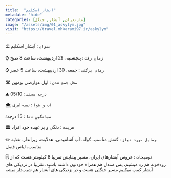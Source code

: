 ```yaml
---
title:  "آبشار اسکلیم"
metadate: "hide"
categories: [مازندران, آبشار, جنگل]
image: "/assets/img/01_askylym.jpg"
visit: "https://travel.mhkarami97.ir/askylym"
---
```


⛱️ `عنوان` : آبشار اسکلیم  

⌚️ `زمان رفت` : پنجشنبه، 29 اردیبهشت، ساعت 8 صبح  

⌚️ `زمان برگشت` : جمعه، 30 اردیبهشت، ساعت 5 عصر  

🛣️ `محل جمع شدن` : اول عوارضی بومهن  

⛰️ `درجه سختی` : 05/10  

🌨️ `آب و هوا` : نیمه ابری  

💧`میانگین دما` : 15 درجه  

🏛 `هزینه` : دنگی و بر عهده خود افراد  

✏️ `وسایل مورد نیاز` : کفش مناسب، کوله، آب آشامیدنی، هدلایت، زیرانداز، تغذیه مناسب، لباس فصل  

🗒️ `توضیحات` : عروس آبشارهای ایران، مسیر پیمایش تقریبا 8 کیلومتر هست که از رودخونه هم رد میشیم، پس صندل هم همراه خودتون داشته باشید، تقریبا در نزدیکی های آبشار کمپ میکنیم
 مسیر جنگلی هست و در نزدیکی های آبشار هم شیب‌دار میشه  